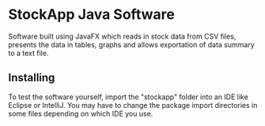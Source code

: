 # StockApp Java Software

Software built using JavaFX which reads in stock data from CSV files, presents the data in tables, graphs and allows exportation of data summary to a text file. 

## Installing

To test the software yourself, import the "stockapp" folder into an IDE like Eclipse or IntelliJ. You may have to change the package import directories in some files depending on which IDE you use. 
